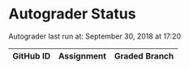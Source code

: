 # Autograder Status
Autograder last run at: September 30, 2018 at 17:20

| GitHub ID | Assignment | Graded Branch |
|-----------|------------|---------------|
